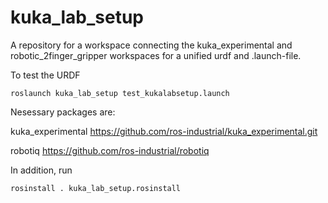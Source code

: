 # kuka_lab_setup
A repository for a workspace connecting the kuka_experimental and 
robotic_2finger_gripper workspaces for a unified urdf and .launch-file.

To test the URDF

```
roslaunch kuka_lab_setup test_kukalabsetup.launch
```

Nesessary packages are:

kuka_experimental
https://github.com/ros-industrial/kuka_experimental.git

robotiq
https://github.com/ros-industrial/robotiq

In addition, run
```
rosinstall . kuka_lab_setup.rosinstall
```
